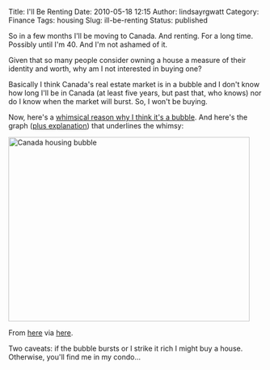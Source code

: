 Title: I'll Be Renting
Date: 2010-05-18 12:15
Author: lindsayrgwatt
Category: Finance
Tags: housing
Slug: ill-be-renting
Status: published

So in a few months I'll be moving to Canada. And renting. For a long time. Possibly until I'm 40. And I'm not ashamed of it.

Given that so many people consider owning a house a measure of their identity and worth, why am I not interested in buying one?

Basically I think Canada's real estate market is in a bubble and I don't know how long I'll be in Canada (at least five years, but past that, who knows) nor do I know when the market will burst. So, I won't be buying.

Now, here's a [whimsical reason why I think it's a bubble](http://www.crackshackormansion.com/). And here's the graph ([plus explanation](http://www.nakedcapitalism.com/2010/04/jeremy-grantham-on-bubbles.html)) that underlines the whimsy:

<img src="{static}/images/2010/05/Canada-housing-bubble.png" title="Canada housing bubble" class="aligncenter size-full " width="477" height="365" />

From [here](http://1.bp.blogspot.com/_nSTO-vZpSgc/S-sczUYuJnI/AAAAAAAAIcU/5fvHK8am6PE/s1600/Canada+housing+bubble2.png) via [here](http://paul.kedrosky.com/archives/2010/05/readings_volcan.html).

Two caveats: if the bubble bursts or I strike it rich I might buy a house. Otherwise, you'll find me in my condo...
